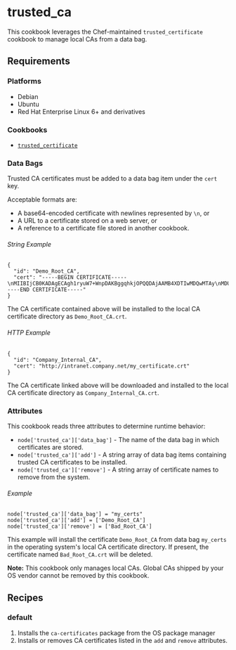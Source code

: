 # trusted_ca

This cookbook leverages the Chef-maintained `trusted_certificate` cookbook to manage local CAs from a data bag.

## Requirements

### Platforms
* Debian
* Ubuntu
* Red Hat Enterprise Linux 6+ and derivatives

### Cookbooks
* [`trusted_certificate`](https://supermarket.chef.io/cookbooks/trusted_certificate)

### Data Bags

Trusted CA certificates must be added to a data bag item under the `cert` key.

Acceptable formats are:
* A base64-encoded certificate with newlines represented by `\n`, or
* A URL to a certificate stored on a web server, or
* A reference to a certificate file stored in another cookbook.

###### String Example
```
{
  "id": "Demo_Root_CA",
  "cert": "-----BEGIN CERTIFICATE-----\nMIIBIjCB0KADAgECAgh1ryuW7+WnpDAKBggqhkjOPQQDAjAAMB4XDTIwMDQwMTAy\nMDUwMFoXDTMwMDQwMTAyMDUwMFowADBOMBAGByqGSM49AgEGBSuBBAAhAzoABJ5P\n2Ly9yrn9Sp3bseqhPOZixppwgfBR36WdcV2dDGWpThupZhTDahC4Ex3OrTFo20F2\n6wEgR+Mzoz8wPTAPBgNVHRMBAf8EBTADAQH/MB0GA1UdDgQWBBSzmAQ2oDqtjoCL\nR4/wahKiX2TzpDALBgNVHQ8EBAMCAYYwCgYIKoZIzj0EAwIDQQAwPgIdANDK83M9\nCjT6SYG3AvMnxqZQ75U7wo2T/XmttPgCHQCK9jxw4f8QrnaEvhtUQ7So18+b6E3i\nl/S5Y/3i\n-----END CERTIFICATE-----"
}
```

The CA certificate contained above will be installed to the local CA certificate directory as `Demo_Root_CA.crt`.

###### HTTP Example
```
{
  "id": "Company_Internal_CA",
  "cert": "http://intranet.company.net/my_certificate.crt"
}
```

The CA certificate linked above will be downloaded and installed to the local CA certificate directory as `Company_Internal_CA.crt`.

### Attributes

This cookbook reads three attributes to determine runtime behavior:
* `node['trusted_ca']['data_bag']` - The name of the data bag in which certificates are stored.
* `node['trusted_ca']['add']` - A string array of data bag items containing trusted CA certificates to be installed.
* `node['trusted_ca']['remove']` - A string array of certificate names to remove from the system.

###### Example
```
node['trusted_ca']['data_bag'] = "my_certs"
node['trusted_ca']['add'] = ['Demo_Root_CA']
node['trusted_ca']['remove'] = ['Bad_Root_CA']
```

This example will install the certificate `Demo_Root_CA` from data bag `my_certs` in the operating system's local CA certificate directory.  If present, the certificate named `Bad_Root_CA.crt` will be deleted.

__Note:__ This cookbook only manages local CAs.  Global CAs shipped by your OS vendor cannot be removed by this cookbook.

## Recipes

### default

1. Installs the `ca-certificates` package from the OS package manager
2. Installs or removes CA certificates listed in the `add` and `remove` attributes.
